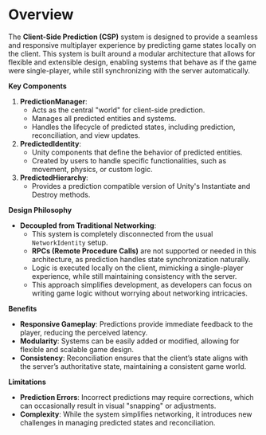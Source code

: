 # Overview

The **Client-Side Prediction (CSP)** system is designed to provide a seamless and responsive multiplayer experience by predicting game states locally on the client. This system is built around a modular architecture that allows for flexible and extensible design, enabling systems that behave as if the game were single-player, while still synchronizing with the server automatically.

**Key Components**

1. **PredictionManager**:
   * Acts as the central "world" for client-side prediction.
   * Manages all predicted entities and systems.
   * Handles the lifecycle of predicted states, including prediction, reconciliation, and view updates.
2. **PredictedIdentity**:
   * Unity components that define the behavior of predicted entities.
   * Created by users to handle specific functionalities, such as movement, physics, or custom logic.
3. **PredictedHierarchy**:
   * Provides a prediction compatible version of Unity's Instantiate and Destroy methods.

**Design Philosophy**

* **Decoupled from Traditional Networking**:
  * This system is completely disconnected from the usual `NetworkIdentity` setup.
  * **RPCs (Remote Procedure Calls)** are not supported or needed in this architecture, as prediction handles state synchronization naturally.
  * Logic is executed locally on the client, mimicking a single-player experience, while still maintaining consistency with the server.
  * This approach simplifies development, as developers can focus on writing game logic without worrying about networking intricacies.

**Benefits**

* **Responsive Gameplay**: Predictions provide immediate feedback to the player, reducing the perceived latency.
* **Modularity**: Systems can be easily added or modified, allowing for flexible and scalable game design.
* **Consistency**: Reconciliation ensures that the client’s state aligns with the server’s authoritative state, maintaining a consistent game world.

**Limitations**

* **Prediction Errors**: Incorrect predictions may require corrections, which can occasionally result in visual "snapping" or adjustments.
* **Complexity**: While the system simplifies networking, it introduces new challenges in managing predicted states and reconciliation.


